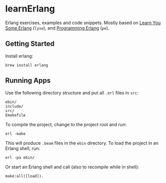 # learnErlang

Erlang exercises, examples and code snippets. Mostly based on
[Learn You Some Erlang](https://learnyousomeerlang.com/) (`lyse`), and
[Programming Erlang](https://pragprog.com/titles/jaerlang2/programming-erlang-2nd-edition/) (`pe`).

## Getting Started

Install erlang:

    brew install erlang

## Running Apps

Use the following directory structure and put all `.erl` files in `src`:

    ebin/
    include/
    src/
    Emakefile
    
To compile the project, change to the project root and run:

    erl -make

This will produce `.beam` files in the `ebin` directory. To load the
project in an Erlang shell, run:

    erl -pa ebin/

Or start an Erlang shell and call (also to recompile while in shell):

    make:all([load]).
